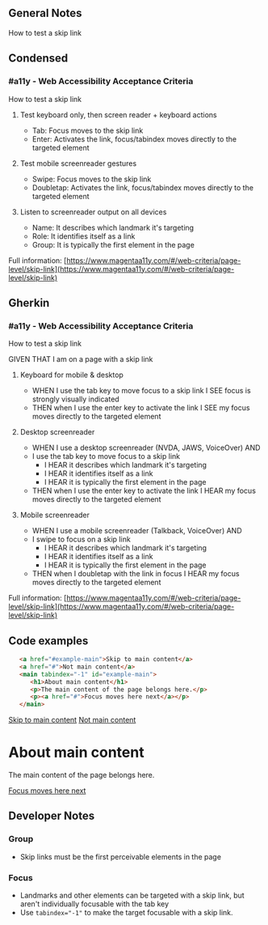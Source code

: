 ## General Notes

How to test a skip link

## Condensed

### #a11y - Web Accessibility Acceptance Criteria

How to test a skip link

1. Test keyboard only, then screen reader + keyboard actions

   - Tab: Focus moves to the skip link
   - Enter: Activates the link, focus/tabindex moves directly to the targeted element

2. Test mobile screenreader gestures

   - Swipe: Focus moves to the skip link
   - Doubletap: Activates the link, focus/tabindex moves directly to the targeted element

3. Listen to screenreader output on all devices

   - Name: It describes which landmark it's targeting
   - Role: It identifies itself as a link
   - Group: It is typically the first element in the page


Full information: [https://www.magentaa11y.com/#/web-criteria/page-level/skip-link](https://www.magentaa11y.com/#/web-criteria/page-level/skip-link)

## Gherkin

### #a11y - Web Accessibility Acceptance Criteria

How to test a skip link

GIVEN THAT I am on a page with a skip link

1. Keyboard for mobile & desktop

   - WHEN I use the tab key to move focus to a skip link I SEE focus is strongly visually indicated
   - THEN when I use the enter key to activate the link I SEE my focus moves directly to the targeted element

2. Desktop screenreader

   - WHEN I use a desktop screenreader (NVDA, JAWS, VoiceOver) AND 
   - I use the tab key to move focus to a skip link
      - I HEAR it describes which landmark it's targeting
      - I HEAR it identifies itself as a link
      - I HEAR it is typically the first element in the page
   - THEN when I use the enter key to activate the link I HEAR my focus moves directly to the targeted element


3. Mobile screenreader

   - WHEN I use a mobile screenreader (Talkback, VoiceOver) AND
   - I swipe to focus on a skip link
      - I HEAR it describes which landmark it's targeting
      - I HEAR it identifies itself as a link
      - I HEAR it is typically the first element in the page
   - THEN when I doubletap with the link in focus I HEAR my focus moves directly to the targeted element


Full information: [https://www.magentaa11y.com/#/web-criteria/page-level/skip-link](https://www.magentaa11y.com/#/web-criteria/page-level/skip-link)

## Code examples

```html
   <a href="#example-main">Skip to main content</a>
   <a href="#">Not main content</a>
   <main tabindex="-1" id="example-main">
      <h1>About main content</h1>
      <p>The main content of the page belongs here.</p>
      <p><a href="#">Focus moves here next</a></p>
   </main>
```

<example>
   <a href="#destination" data-fn="scrollToHref">Skip to main content</a>
   <a href="#">Not main content</a>
   <main tabindex="-1" id="destination">
      <h1>About main content</h1>
      <p>The main content of the page belongs here.</p>
      <p><a href="#">Focus moves here next</a></p>
   </main>
</example>

## Developer Notes

### Group

   - Skip links must be the first perceivable elements in the page

### Focus

   - Landmarks and other elements can be targeted with a skip link, but aren't individually focusable with the tab key
   - Use `tabindex="-1"` to make the target focusable with a skip link.

